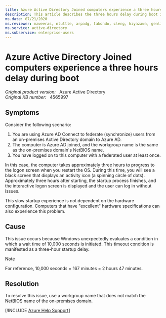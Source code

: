 ```yaml
---
title: Azure Active Directory Joined computers experience a three hours delay during boot if the workgroup name is the same as the on-premises AD domain NetBIOS name
description: This article describes the three hours delay during boot if the workgroup name is the same as the on-premises AD domain NetBIOS name.
ms.date: 07/21/2020
ms.reviewer: maweeras, ntuttle, arpadg, takondo, cleng, hiyazawa, genli
ms.service: active-directory
ms.subservice: enterprise-users
---
```

# Azure Active Directory Joined computers experience a three hours delay during boot

_Original product version:_ &nbsp; Azure Active Directory  
_Original KB number:_ &nbsp; 4565997

## Symptoms  

Consider the following scenario:

1. You are using Azure AD Connect to federate (synchronize) users from an on-premises Active Directory domain to Azure AD.
2. The computer is Azure AD joined, and the workgroup name is the same as the on-premises domain's NetBIOS name.
3. You have logged on to this computer with a federated user at least once.

In this case, the computer takes approximately three hours to progress to the logon screen when you restart the OS. During this time, you will see a black screen that displays an activity icon (a spinning circle of dots). Approximately three hours after starting, the startup process finishes, and the interactive logon screen is displayed and the user can log in without issues.

This slow startup experience is not dependent on the hardware configuration. Computers that have "excellent" hardware specifications can also experience this problem.

## Cause

This issue occurs because Windows unexpectedly evaluates a condition in which a wait time of 10,000 seconds is initiated. This timeout condition is manifested as a three-hour startup delay.

> [!NOTE]
> For reference, 10,000 seconds = 167 minutes = 2 hours 47 minutes.

## Resolution

To resolve this issue, use a workgroup name that does not match the NetBIOS name of the on-premises domain.

[!INCLUDE [Azure Help Support](../../includes/azure-help-support.md)]

